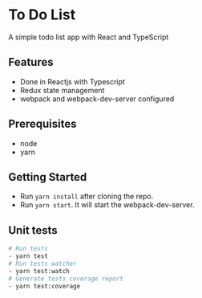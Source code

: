 # To Do List

A simple todo list app with React and TypeScript

## Features
* Done in Reactjs with Typescript
* Redux state management
* webpack and webpack-dev-server configured

## Prerequisites
* node
* yarn 

## Getting Started
- Run `yarn install` after cloning the repo.
- Run `yarn start`. It will start the webpack-dev-server.

## Unit tests
```sh
# Run tests
- yarn test
# Run tests watcher
- yarn test:watch
# Generate tests coverage report
- yarn test:coverage
```